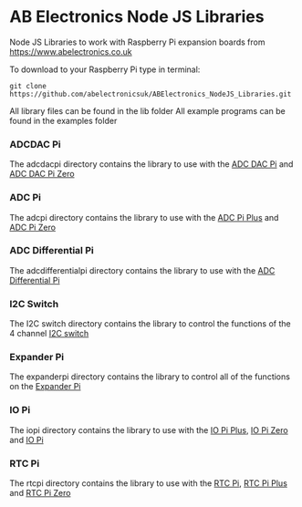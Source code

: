 AB Electronics Node JS Libraries
=====

Node JS Libraries to work with Raspberry Pi expansion boards from https://www.abelectronics.co.uk

To download to your Raspberry Pi type in terminal: 

```
git clone https://github.com/abelectronicsuk/ABElectronics_NodeJS_Libraries.git
```

All library files can be found in the lib folder
All example programs can be found in the examples folder

### ADCDAC Pi
The adcdacpi directory contains the library to use with the [ADC DAC Pi](https://www.abelectronics.co.uk/p/39/ADC-DAC-Pi-Raspberry-Pi-ADC-and-DAC-expansion-board) and [ADC DAC Pi Zero](https://www.abelectronics.co.uk/p/74/ADC-DAC-Pi-Zero-Raspberry-Pi-ADC-and-DAC-expansion-board)
### ADC Pi 
The adcpi directory contains the library to use with the [ADC Pi Plus](https://www.abelectronics.co.uk/p/56/ADC-Pi-Plus-Raspberry-Pi-Analogue-to-Digital-converter) and [ADC Pi Zero](https://www.abelectronics.co.uk/p/69/ADC-Pi-Zero-Raspberry-Pi-Analogue-to-Digital-converter) 
### ADC Differential Pi
The adcdifferentialpi directory contains the library to use with the [ADC Differential Pi](https://www.abelectronics.co.uk/p/65/ADC-Differential-Pi-Raspberry-Pi-Analogue-to-Digital-converter)
### I2C Switch  
The I2C switch directory contains the library to control the functions of the 4 channel [I2C switch](https://www.abelectronics.co.uk/p/84/i2c-switch "I2C Switch")    
### Expander Pi
The expanderpi directory contains the library to control all of the functions on the [Expander Pi](https://www.abelectronics.co.uk/p/50/Expander-Pi "Expander Pi")
### IO Pi
The iopi directory contains the library to use with the [IO Pi Plus](https://www.abelectronics.co.uk/p/54/IO-Pi-Plus), [IO Pi Zero](https://www.abelectronics.co.uk/p/71/IO-Pi-Zero) and [IO Pi](https://www.abelectronics.co.uk/kb/article/1042/io-pi)
### RTC Pi
The rtcpi directory contains the library to use with the [RTC Pi](https://www.abelectronics.co.uk/p/15/RTC-Pi), [RTC Pi Plus](https://www.abelectronics.co.uk/p/52/RTC-Pi-Plus) and [RTC Pi Zero](https://www.abelectronics.co.uk/p/70/RTC-Pi-Zero)